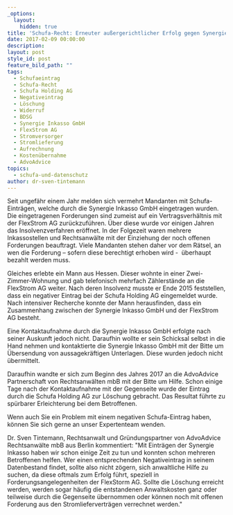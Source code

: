 ```yaml
---
_options:
  layout:
    hidden: true
title: 'Schufa-Recht: Erneuter außergerichtlicher Erfolg gegen Synergie Inkasso GmbH'
date: 2017-02-09 00:00:00
description:
layout: post
style_id: post
feature_bild_path: ""
tags:
  - Schufaeintrag
  - Schufa-Recht
  - Schufa Holding AG
  - Negativeintrag
  - Löschung
  - Widerruf
  - BDSG
  - Synergie Inkasso GmbH
  - FlexStrom AG
  - Stromversorger
  - Stromlieferung
  - Aufrechnung
  - Kostenübernahme
  - AdvoAdvice
topics:
  - schufa-und-datenschutz
author: dr-sven-tintemann
---
```



Seit ungefähr einem Jahr melden sich vermehrt Mandanten mit Schufa-Einträgen, welche durch die Synergie Inkasso GmbH eingetragen wurden. Die eingetragenen Forderungen sind zumeist auf ein Vertragsverhältnis mit der FlexStrom AG zurückzuführen. Über diese wurde vor einigen Jahren das Insolvenzverfahren eröffnet. In der Folgezeit waren mehrere Inkassostellen und Rechtsanwälte mit der Einziehung der noch offenen Forderungen beauftragt. Viele Mandanten stehen daher vor dem Rätsel, an wen die Forderung – sofern diese berechtigt erhoben wird -  überhaupt bezahlt werden muss.

Gleiches erlebte ein Mann aus Hessen. Dieser wohnte in einer Zwei-Zimmer-Wohnung und gab telefonisch mehrfach Zählerstände an die FlexStrom AG weiter. Nach deren Insolvenz musste er Ende 2015 feststellen, dass ein negativer Eintrag bei der Schufa Holding AG eingemeldet wurde. Nach intensiver Recherche konnte der Mann herausfinden, dass ein Zusammenhang zwischen der Synergie Inkasso GmbH und der FlexStrom AG besteht.

Eine Kontaktaufnahme durch die Synergie Inkasso GmbH erfolgte nach seiner Auskunft jedoch nicht. Daraufhin wollte er sein Schicksal selbst in die Hand nehmen und kontaktierte die Synergie Inkasso GmbH mit der Bitte um Übersendung von aussagekräftigen Unterlagen. Diese wurden jedoch nicht übermittelt.

Daraufhin wandte er sich zum Beginn des Jahres 2017 an die AdvoAdvice Partnerschaft von Rechtsanwälten mbB mit der Bitte um Hilfe. Schon einige Tage nach der Kontaktaufnahme mit der Gegenseite wurde der Eintrag durch die Schufa Holding AG zur Löschung gebracht. Das Resultat führte zu spürbarer Erleichterung bei dem Betroffenen.

Wenn auch Sie ein Problem mit einem negativen Schufa-Eintrag haben, können Sie sich gerne an unser Expertenteam wenden.

Dr. Sven Tintemann, Rechtsanwalt und Gründungspartner von AdvoAdvice Rechtsanwälte mbB aus Berlin kommentiert: "Mit Einträgen der Synergie Inkasso haben wir schon einige Zeit zu tun und konnten schon mehreren Betroffenen helfen. Wer einen entsprechenden Negativeintrag in seinem Datenbestand findet, sollte also nicht zögern, sich anwaltliche Hilfe zu suchen, da diese oftmals zum Erfolg führt, speziell in Forderungsangelegenheiten der FlexStorm AG. Sollte die Löschung erreicht werden, werden sogar häufig die entstandenen Anwaltskosten ganz oder teilweise durch die Gegenseite übernommen oder können noch mit offenen Forderung aus den Stromlieferverträgen verrechnet werden."